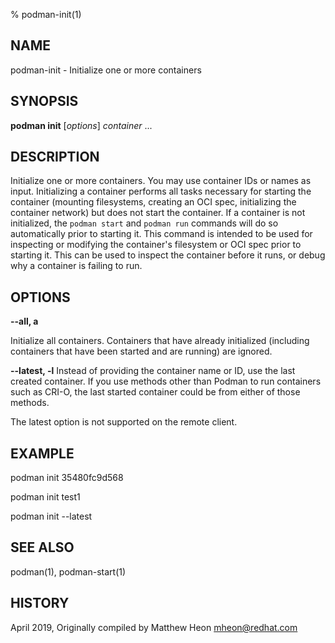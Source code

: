 % podman-init(1)

## NAME
podman\-init - Initialize one or more containers

## SYNOPSIS
**podman init** [*options*] *container* ...

## DESCRIPTION
Initialize one or more containers.
You may use container IDs or names as input.
Initializing a container performs all tasks necessary for starting the container (mounting filesystems, creating an OCI spec, initializing the container network) but does not start the container.
If a container is not initialized, the `podman start` and `podman run` commands will do so automatically prior to starting it.
This command is intended to be used for inspecting or modifying the container's filesystem or OCI spec prior to starting it.
This can be used to inspect the container before it runs, or debug why a container is failing to run.

## OPTIONS

**--all, a**

Initialize all containers. Containers that have already initialized (including containers that have been started and are running) are ignored.

**--latest, -l**
Instead of providing the container name or ID, use the last created container. If you use methods other than Podman
to run containers such as CRI-O, the last started container could be from either of those methods.

The latest option is not supported on the remote client.

## EXAMPLE

podman init 35480fc9d568

podman init test1

podman init --latest

## SEE ALSO
podman(1), podman-start(1)

## HISTORY
April 2019, Originally compiled by Matthew Heon <mheon@redhat.com>
